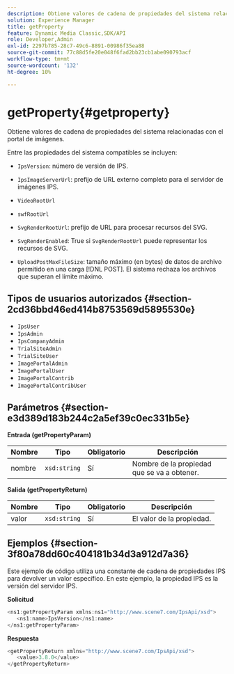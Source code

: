 ```yaml
---
description: Obtiene valores de cadena de propiedades del sistema relacionadas con el portal de imágenes.
solution: Experience Manager
title: getProperty
feature: Dynamic Media Classic,SDK/API
role: Developer,Admin
exl-id: 2297b785-28c7-49c6-8891-00986f35ea88
source-git-commit: 77c88d5fe20e048f6fad2bb23cb1abe090793acf
workflow-type: tm+mt
source-wordcount: '132'
ht-degree: 10%

---
```


# getProperty{#getproperty}

Obtiene valores de cadena de propiedades del sistema relacionadas con el portal de imágenes.

Entre las propiedades del sistema compatibles se incluyen:

* `IpsVersion`: número de versión de IPS.
* `IpsImageServerUrl`: prefijo de URL externo completo para el servidor de imágenes IPS.
* `VideoRootUrl`
* `swfRootUrl`
* `SvgRenderRootUrl`: prefijo de URL para procesar recursos del SVG.
* `SvgRenderEnabled`: True si `SvgRenderRootUrl` puede representar los recursos de SVG.

* `UploadPostMaxFileSize`: tamaño máximo (en bytes) de datos de archivo permitido en una carga [!DNL POST]. El sistema rechaza los archivos que superan el límite máximo.

## Tipos de usuarios autorizados {#section-2cd36bbd46ed414b8753569d5895530e}

* `IpsUser`
* `IpsAdmin`
* `IpsCompanyAdmin`
* `TrialSiteAdmin`
* `TrialSiteUser`
* `ImagePortalAdmin`
* `ImagePortalUser`
* `ImagePortalContrib`
* `ImagePortalContribUser`

## Parámetros {#section-e3d389d183b244c2a5ef39c0ec331b5e}

**Entrada (getPropertyParam)**

| Nombre | Tipo | Obligatorio | Descripción |
|---|---|---|---|
| nombre | `xsd:string` | Sí | Nombre de la propiedad que se va a obtener. |

**Salida (getPropertyReturn)**

| Nombre | Tipo | Obligatorio | Descripción |
|---|---|---|---|
| valor | `xsd:string` | Sí | El valor de la propiedad. |

## Ejemplos {#section-3f80a78dd60c404181b34d3a912d7a36}

Este ejemplo de código utiliza una constante de cadena de propiedades IPS para devolver un valor específico. En este ejemplo, la propiedad IPS es la versión del servidor IPS.

**Solicitud**

```java
<ns1:getPropertyParam xmlns:ns1="http://www.scene7.com/IpsApi/xsd">
   <ns1:name>IpsVersion</ns1:name>
</ns1:getPropertyParam>
```

**Respuesta**

```java
<getPropertyReturn xmlns="http://www.scene7.com/IpsApi/xsd">
   <value>3.8.0</value>
</getPropertyReturn>
```
